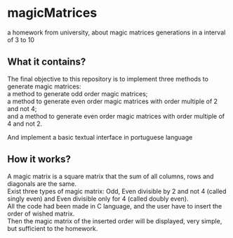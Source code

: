 # magicMatrices
a homework from university, about magic matrices generations in a interval of 3 to 10

## What it contains?
The final objective to this repository is to implement three methods to generate magic matrices:  
a method to generate odd order magic matrices;  
a method to generate even order magic matrices with order multiple of 2 and not 4;  
and a method to generate even order magic matrices with order multiple of 4 and not 2.  
  
And implement a basic textual interface in portuguese language

## How it works?
A magic matrix is a square matrix that the sum of all columns, rows and diagonals are the same.    
Exist three types of magic matrix:  Odd, Even divisible by 2 and not 4 (called singly even) and Even divisible only for 4 (called doubly even).   
All the code had been made in C language, and the user have to insert the order of wished matrix.  
Then the magic matrix of the inserted order will be displayed, very simple, but sufficient to the homework.
